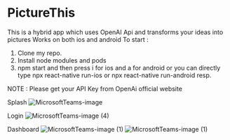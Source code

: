 # PictureThis

This is a hybrid app which uses OpenAI Api and transforms your ideas into pictures
Works on both ios and android
To start :
1. Clone my repo.
2. Install node modules and pods
3. npm start and then press i for ios and a for android or you can directly type npx react-native run-ios or npx react-native run-android resp.

NOTE : Please get your API Key from OpenAi official website

Splash
![MicrosoftTeams-image](https://user-images.githubusercontent.com/80814292/235141435-4550af60-1d78-4bc9-a44f-0255ecba8660.png)

Login
![MicrosoftTeams-image (4)](https://user-images.githubusercontent.com/80814292/235141644-04844259-deb5-4465-89d6-549c19034a30.png)

Dashboard
![MicrosoftTeams-image (1)](https://user-images.githubusercontent.com/80814292/235141705-cac390f7-558e-4507-a7b2-179d7ccd29d7.png)
![MicrosoftTeams-image (1)](https://user-images.githubusercontent.com/80814292/235141741-a6c18f77-8396-4519-883d-b4e761cdb3cc.png)
